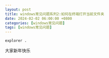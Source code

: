 ```yaml
---
layout: post
title: windows常见问题系列2:如何在终端打开当前文件夹
date: 2024-02-02 06:00:00 +0800
categories: [windows常见问题]
tags: [windows常见问题]
---
```

```bash
explorer .
```
大家新年快乐
